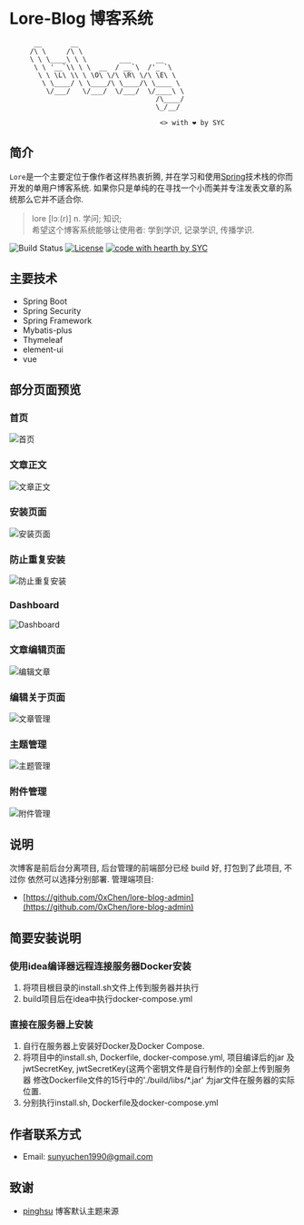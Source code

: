 # Lore-Blog 博客系统
          __       __
         /\ \     /\ \
         \ \ \____\ \ \        ___      __
          \ \ '__`\\ \ \  __  / __`\  /'_ `\
           \ \ \L\ \\ \ \O\ \/\ \R\ \/\ \E\ \
            \ \____/ \ \____/\ \____/\ \____ \
             \/___/   \/___/  \/___/  \/____\ \
                                        /\____/
                                        \_/__/
                                        
                                         <> with ❤ by SYC
## 简介
 `Lore`是一个主要定位于像作者这样热衷折腾, 并在学习和使用[Spring](https://spring.io)技术栈的你而开发的单用户博客系统. 
 如果你只是单纯的在寻找一个小而美并专注发表文章的系统那么它并不适合你.
 > lore	[lɔː(r)] n. 学问; 知识;  
 希望这个博客系统能够让使用者: 学到学识, 记录学识, 传播学识.
 
![Build Status](https://api.travis-ci.org/0xChen/lore-blog.svg?branch=master)
[![License](https://img.shields.io/badge/license-MIT-4EB1BA.svg?style=flat-square)](https://github.com/0xChen/lore-blog/blob/dev/LICENSE)
[![code with hearth by SYC](https://img.shields.io/badge/%3C%3E%20with%20%E2%99%A5%20by-SYC-3caa62.svg)](https://github.com/0xChen)
## 主要技术

+ Spring Boot
+ Spring Security
+ Spring Framework
+ Mybatis-plus
+ Thymeleaf
+ element-ui
+ vue

## 部分页面预览

### 首页
![首页](https://i.loli.net/2019/08/23/jKF1MyEzf6kle4Q.png)
### 文章正文
![文章正文](https://i.loli.net/2019/06/06/5cf8b02e3e66822364.png)
### 安装页面
![安装页面](https://www.developerchen.com/files/1285198331735183361.jpg)
### 防止重复安装
![防止重复安装](https://www.developerchen.com/files/1285199758339608577.png)
### Dashboard
![Dashboard](https://www.developerchen.com/files/1285198332154613762.jpg)
### 文章编辑页面
![编辑文章](https://www.developerchen.com/files/1285199757932761089.jpg)
### 编辑关于页面
![文章管理](https://www.developerchen.com/files/1285199758540935169.jpg)
### 主题管理
![主题管理](https://www.developerchen.com/files/1285199757198757890.jpg)
### 附件管理
![附件管理](https://www.developerchen.com/files/1285198332578238465.jpg)

## 说明
次博客是前后台分离项目, 后台管理的前端部分已经 build 好, 打包到了此项目, 不过你
依然可以选择分别部署.
管理端项目:
* [https://github.com/0xChen/lore-blog-admin](https://github.com/0xChen/lore-blog-admin)

## 简要安装说明
### 使用idea编译器远程连接服务器Docker安装
1. 将项目根目录的install.sh文件上传到服务器并执行
2. build项目后在idea中执行docker-compose.yml

### 直接在服务器上安装
1. 自行在服务器上安装好Docker及Docker Compose. 
2. 将项目中的install.sh, Dockerfile, docker-compose.yml, 项目编译后的jar
及 jwtSecretKey, jwtSecretKey(这两个密钥文件是自行制作的)全部上传到服务器
修改Dockerfile文件的15行中的'./build/libs/*.jar' 为jar文件在服务器的实际
位置. 
3. 分别执行install.sh, Dockerfile及docker-compose.yml

## 作者联系方式
* Email: sunyuchen1990@gmail.com

## 致谢
* [pinghsu](https://github.com/chakhsu/pinghsu) 博客默认主题来源

